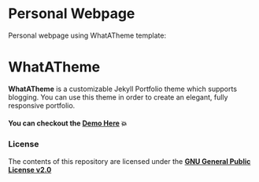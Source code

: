 # Personal Webpage

Personal webpage using WhatATheme template:

# WhatATheme
**WhatATheme** is a customizable Jekyll Portfolio theme which supports blogging. You can use this theme in order to create an elegant, fully responsive portfolio.

#### You can checkout the [**Demo Here**](https://thedevslot.github.io/WhatATheme/) :boom:

### License
The contents of this repository are licensed under the [**GNU General Public License v2.0**](https://github.com/thedevslot/WhatATheme/blob/master/LICENSE)
